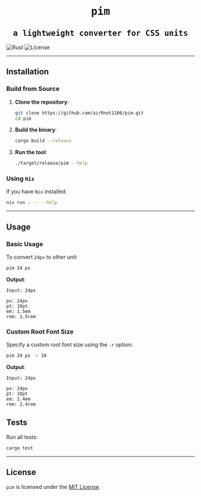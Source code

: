 <div align="center">
<samp>

# pim

## a lightweight converter for CSS units

</samp>
</div>

![Rust](https://img.shields.io/badge/Rust-1.72.0-orange)
![License](https://img.shields.io/badge/license-MIT-blue.svg)

---

## Installation

### Build from Source

1. **Clone the repository**:
   ```bash
   git clone https://github.com/airRnot1106/pim.git
   cd pim
   ```

2. **Build the binary**:
   ```bash
   cargo build --release
   ```

3. **Run the tool**:
   ```bash
   ./target/release/pim --help
   ```

### Using `Nix`

If you have `Nix` installed:
```bash
nix run . -- --help
```

---

## Usage

### Basic Usage

To convert `24px` to other unit:
```bash
pim 24 px
```

**Output**:
```
Input: 24px

px: 24px
pt: 18pt
em: 1.5em
rem: 1.5rem
```

### Custom Root Font Size

Specify a custom root font size using the `-r` option:
```bash
pim 24 px -r 10
```

**Output**:
```
Input: 24px

px: 24px
pt: 18pt
em: 2.4em
rem: 2.4rem
```

## Tests

Run all tests:
```bash
cargo test
```

---

## License

`pim` is licensed under the [MIT License](https://github.com/airRnot1106/pim/blob/main/LICENSE).

